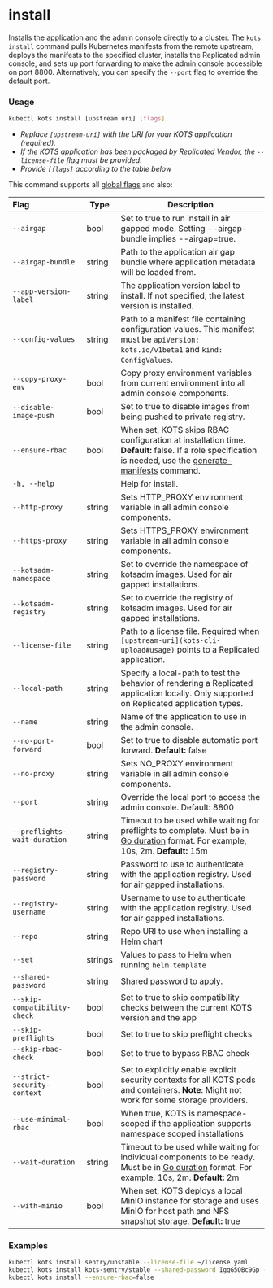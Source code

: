 # install

Installs the application and the admin console directly to a cluster.
The `kots install` command pulls Kubernetes manifests from the remote upstream, deploys the manifests to the specified cluster, installs the Replicated admin console, and sets up port forwarding to make the admin console accessible on port 8800.
Alternatively, you can specify the `--port` flag to override the default port.

### Usage

```bash
kubectl kots install [upstream uri] [flags]
```

- _Replace `[upstream-uri]` with the URI for your KOTS application (required)._
- _If the KOTS application has been packaged by Replicated Vendor, the `--license-file` flag must be provided._
- _Provide `[flags]` according to the table below_

This command supports all [global flags](kots-cli-global-flags) and also:

| Flag                        | Type   | Description                                                                                                                                                                                           |
|:----------------------------|--------|-------------------------------------------------------------------------------------------------------------------------------------------------------------------------------------------------------|
| `--airgap`                  | bool   | Set to true to run install in air gapped mode. Setting --airgap-bundle implies --airgap=true. |
| `--airgap-bundle`           | string | Path to the application air gap bundle where application metadata will be loaded from. |
| `--app-version-label`       | string | The application version label to install. If not specified, the latest version is installed. |
| `--config-values`           | string | Path to a manifest file containing configuration values. This manifest must be `apiVersion: kots.io/v1beta1` and `kind: ConfigValues`. |
| `--copy-proxy-env`          | bool   | Copy proxy environment variables from current environment into all admin console components. |
| `--disable-image-push`      | bool   | Set to true to disable images from being pushed to private registry. |
| `--ensure-rbac`             | bool   | When set, KOTS skips RBAC configuration at installation time. **Default:** false. If a role specification is needed, use the [generate-manifests](kots-cli-admin-console-generate-manifests) command. |
| `-h, --help`                |        | Help for install. |
| `--http-proxy`              | string | Sets HTTP_PROXY environment variable in all admin console components.  |
| `--https-proxy`             | string | Sets HTTPS_PROXY environment variable in all admin console components. |
| `--kotsadm-namespace`       | string | Set to override the namespace of kotsadm images. Used for air gapped installations.  |
| `--kotsadm-registry`        | string | Set to override the registry of kotsadm images. Used for air gapped installations. |
| `--license-file`            | string | Path to a license file. Required when `[upstream-uri](kots-cli-upload#usage)` points to a Replicated application. |
| `--local-path`              | string | Specify a local-path to test the behavior of rendering a Replicated application locally. Only supported on Replicated application types.   |
| `--name`                    | string | Name of the application to use in the admin console. |
| `--no-port-forward`         | bool   | Set to true to disable automatic port forward. **Default:** false |
| `--no-proxy`                | string | Sets NO_PROXY environment variable in all admin console components. |
| `--port`                    | string | Override the local port to access the admin console. Default: 8800 |
| `--preflights-wait-duration`| string | Timeout to be used while waiting for preflights to complete. Must be in [Go duration](https://pkg.go.dev/time#ParseDuration) format. For example, 10s, 2m. **Default:** 15m |
| `--registry-password`       | string | Password to use to authenticate with the application registry. Used for air gapped installations. |
| `--registry-username`       | string | Username to use to authenticate with the application registry. Used for air gapped installations. |
| `--repo`                    | string | Repo URI to use when installing a Helm chart |
| `--set`                     | strings| Values to pass to Helm when running `helm template` |
| `--shared-password`         | string | Shared password to apply.  |
| `--skip-compatibility-check`| bool   | Set to true to skip compatibility checks between the current KOTS version and the app |
| `--skip-preflights`         | bool   | Set to true to skip preflight checks |
| `--skip-rbac-check`         | bool   | Set to true to bypass RBAC check |
| `--strict-security-context` | bool   | Set to explicitly enable explicit security contexts for all KOTS pods and containers. **Note**: Might not work for some storage providers. |
| `--use-minimal-rbac`        | bool   | When true, KOTS is namespace-scoped if the application supports namespace scoped installations |
| `--wait-duration`           | string | Timeout to be used while waiting for individual components to be ready. Must be in [Go duration](https://pkg.go.dev/time#ParseDuration) format. For example, 10s, 2m. **Default:** 2m |
| `--with-minio`              | bool   | When set, KOTS deploys a local MinIO instance for storage and uses MinIO for host path and NFS snapshot storage. **Default:** true |

### Examples

```bash
kubectl kots install sentry/unstable --license-file ~/license.yaml
kubectl kots install kots-sentry/stable --shared-password IgqG5OBc9Gp --license-file ~/sentry-license.yaml --namespace sentry-namespace --config-values ~/config-values.yaml
kubectl kots install --ensure-rbac=false
```

